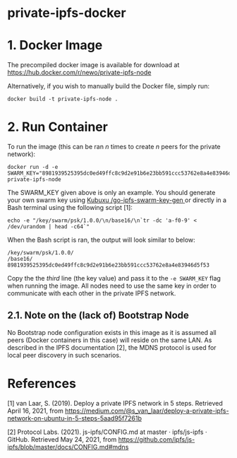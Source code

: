 # private-ipfs-docker

# 1. Docker Image

The precompiled docker image is available for download at https://hub.docker.com/r/newo/private-ipfs-node

Alternatively, if you wish to manually build the Docker file, simply run:

```
docker build -t private-ipfs-node .
```

# 2. Run Container

To run the image (this can be ran *n* times to create *n* peers for the private network):
```
docker run -d -e SWARM_KEY="8981939525395dc0ed49ffc8c9d2e91b6e23bb591ccc53762e8a4e83946d5f53" private-ipfs-node
```

The SWARM_KEY given above is only an example. You should generate your own swarm key using  [Kubuxu /go-ipfs-swarm-key-gen ](https://github.com/Kubuxu/go-ipfs-swarm-key-gen "Kubuxu /go-ipfs-swarm-key-gen ") or directly in a Bash terminal using the following script [1]:

```
echo -e "/key/swarm/psk/1.0.0/\n/base16/\n`tr -dc 'a-f0-9' < /dev/urandom | head -c64`"
```

When the Bash script is ran, the output will look similar to below:

```
/key/swarm/psk/1.0.0/
/base16/
8981939525395dc0ed49ffc8c9d2e91b6e23bb591ccc53762e8a4e83946d5f53
```

Copy the the *third* line (the key value) and pass it to the ```-e SWARM_KEY``` flag when running the image. All nodes need to use the same key in order to communicate with each other in the private IPFS network.

## 2.1. Note on the (lack of) Bootstrap Node
No Bootstrap node configuration exists in this image as it is assumed all peers (Docker containers in this case) will reside on the same LAN. As described in the IPFS documentation [2], the MDNS protocol is used for local peer discovery in such scenarios. 

# References

[1] van Laar, S. (2019). Deploy a private IPFS network in 5 steps. Retrieved April 16, 2021, from https://medium.com/@s_van_laar/deploy-a-private-ipfs-network-on-ubuntu-in-5-steps-5aad95f7261b

[2] Protocol Labs. (2021). js-ipfs/CONFIG.md at master · ipfs/js-ipfs · GitHub. Retrieved May 24, 2021, from https://github.com/ipfs/js-ipfs/blob/master/docs/CONFIG.md#mdns
